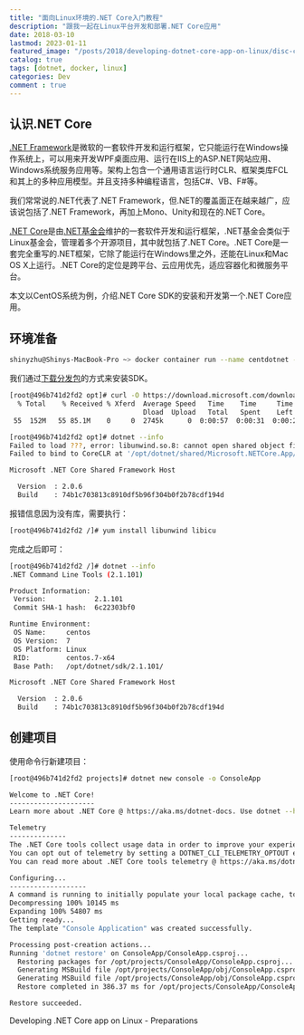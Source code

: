 ```yaml
---
title: "面向Linux环境的.NET Core入门教程"
description: "跟我一起在Linux平台开发和部署.NET Core应用"
date: 2018-03-10
lastmod: 2023-01-11
featured_image: "/posts/2018/developing-dotnet-core-app-on-linux/disc-cover-1489083.jpg"
catalog: true
tags: [dotnet, docker, linux]
categories: Dev
comment : true
---
```


## 认识.NET Core

[.NET Framework](https://docs.microsoft.com/en-us/dotnet/)是微软的一套软件开发和运行框架，它只能运行在Windows操作系统上，可以用来开发WPF桌面应用、运行在IIS上的ASP.NET网站应用、Windows系统服务应用等。架构上包含一个通用语言运行时CLR、框架类库FCL和其上的多种应用模型。并且支持多种编程语言，包括C#、VB、F#等。

我们常常说的.NET代表了.NET Framework，但.NET的覆盖面正在越来越广，应该说包括了.NET Framework，再加上Mono、Unity和现在的.NET Core。

[.NET Core](https://github.com/dotnet/core)是由[.NET基金会](https://www.dotnetfoundation.org)维护的一套软件开发和运行框架，.NET基金会类似于Linux基金会，管理着多个开源项目，其中就包括了.NET Core。.NET Core是一套完全重写的.NET框架，它除了能运行在Windows里之外，还能在Linux和Mac OS X上运行。.NET Core的定位是跨平台、云应用优先，适应容器化和微服务平台。

本文以CentOS系统为例，介绍.NET Core SDK的安装和开发第一个.NET Core应用。

## 环境准备

```bash
shinyzhu@Shinys-MacBook-Pro ~> docker container run --name centdotnet -it centos bash
```

我们通过[下载分发包](https://www.microsoft.com/net/download/all)的方式来安装SDK。

```bash
[root@496b741d2fd2 opt]# curl -O https://download.microsoft.com/download/D/C/F/DCFA73BE-93CE-4DA0-AB76-98972FD6E475/dotnet-sdk-2.1.101-linux-x64.tar.gz
  % Total    % Received % Xferd  Average Speed   Time    Time     Time  Current
                                 Dload  Upload   Total   Spent    Left  Speed
 55  152M   55 85.1M    0     0  2745k      0  0:00:57  0:00:31  0:00:26 1375k
```

```bash
[root@496b741d2fd2 opt]# dotnet --info
Failed to load ???, error: libunwind.so.8: cannot open shared object file: No such file or directory
Failed to bind to CoreCLR at '/opt/dotnet/shared/Microsoft.NETCore.App/2.0.6/libcoreclr.so'

Microsoft .NET Core Shared Framework Host

  Version  : 2.0.6
  Build    : 74b1c703813c8910df5b96f304b0f2b78cdf194d
```

报错信息因为没有库，需要执行：

```bash
[root@496b741d2fd2 /]# yum install libunwind libicu
```

完成之后即可：

```bash
[root@496b741d2fd2 /]# dotnet --info
.NET Command Line Tools (2.1.101)

Product Information:
 Version:            2.1.101
 Commit SHA-1 hash:  6c22303bf0

Runtime Environment:
 OS Name:     centos
 OS Version:  7
 OS Platform: Linux
 RID:         centos.7-x64
 Base Path:   /opt/dotnet/sdk/2.1.101/

Microsoft .NET Core Shared Framework Host

  Version  : 2.0.6
  Build    : 74b1c703813c8910df5b96f304b0f2b78cdf194d
```

## 创建项目

使用命令行新建项目：

```bash
[root@496b741d2fd2 projects]# dotnet new console -o ConsoleApp

Welcome to .NET Core!
---------------------
Learn more about .NET Core @ https://aka.ms/dotnet-docs. Use dotnet --help to see available commands or go to https://aka.ms/dotnet-cli-docs.

Telemetry
--------------
The .NET Core tools collect usage data in order to improve your experience. The data is anonymous and does not include command-line arguments. The data is collected by Microsoft and shared with the community.
You can opt out of telemetry by setting a DOTNET_CLI_TELEMETRY_OPTOUT environment variable to 1 using your favorite shell.
You can read more about .NET Core tools telemetry @ https://aka.ms/dotnet-cli-telemetry.

Configuring...
-------------------
A command is running to initially populate your local package cache, to improve restore speed and enable offline access. This command will take up to a minute to complete and will only happen once.
Decompressing 100% 10145 ms
Expanding 100% 54807 ms
Getting ready...
The template "Console Application" was created successfully.

Processing post-creation actions...
Running 'dotnet restore' on ConsoleApp/ConsoleApp.csproj...
  Restoring packages for /opt/projects/ConsoleApp/ConsoleApp.csproj...
  Generating MSBuild file /opt/projects/ConsoleApp/obj/ConsoleApp.csproj.nuget.g.props.
  Generating MSBuild file /opt/projects/ConsoleApp/obj/ConsoleApp.csproj.nuget.g.targets.
  Restore completed in 386.37 ms for /opt/projects/ConsoleApp/ConsoleApp.csproj.

Restore succeeded.
```

Developing .NET Core app on Linux - Preparations